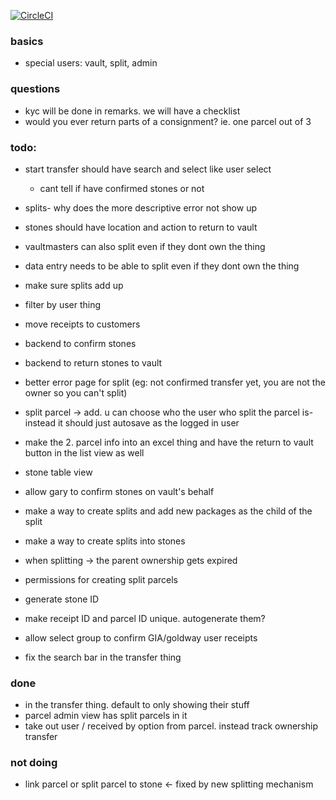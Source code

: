 [![CircleCI](https://circleci.com/gh/circleci/circleci-docs.svg?style=shield)](https://circleci.com/gh/gradia-exchange/GRADIA_stocker)

### basics
- special users: vault, split, admin


### questions
- kyc will be done in remarks. we will have a checklist
- would you ever return parts of a consignment? ie. one parcel out of 3


### todo:
- start transfer should have search and select like user select
    - cant tell if have confirmed stones or not
- splits- why does the more descriptive error not show up
- stones should have location and action to return to vault
- vaultmasters can also split even if they dont own the thing
- data entry needs to be able to split even if they dont own the thing
- make sure splits add up
- filter by user thing
- move receipts to customers


- backend to confirm stones
- backend to return stones to vault
- better error page for split (eg: not confirmed transfer yet, you are not the owner so you can't split)
- split parcel -> add. u can choose who the user who split the parcel is- instead it should just autosave as the logged in user


- make the 2. parcel info into an excel thing and have the return to vault button in the list view as well
- stone table view

- allow gary to confirm stones on vault's behalf

- make a way to create splits and add new packages as the child of the split
- make a way to create splits into stones
- when splitting -> the parent ownership gets expired
- permissions for creating split parcels

- generate stone ID
- make receipt ID and parcel ID unique. autogenerate them?

- allow select group to confirm GIA/goldway user receipts
- fix the search bar in the transfer thing


### done
- in the transfer thing. default to only showing their stuff
- parcel admin view has split parcels in it
- take out user / received by option from parcel. instead track ownership transfer

### not doing
- link parcel or split parcel to stone <- fixed by new splitting mechanism
